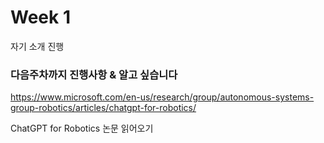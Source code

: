 # Week 1

자기 소개 진행

### 다음주차까지 진행사항 & 알고 싶습니다

https://www.microsoft.com/en-us/research/group/autonomous-systems-group-robotics/articles/chatgpt-for-robotics/

ChatGPT for Robotics 논문 읽어오기
